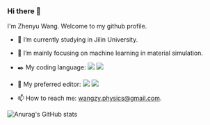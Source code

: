 ### Hi there 👋

<!--
**wangzyphysics/wangzyphysics** is a ✨ _special_ ✨ repository because its `README.md` (this file) appears on your GitHub profile.

Here are some ideas to get you started: 

- 🔭 I’m currently working on ...
- 🌱 I’m currently learning ...
- 👯 I’m looking to collaborate on ...
- 🤔 I’m looking for help with ...
- 💬 Ask me about ...
- 📫 How to reach me: ...
- 😄 Pronouns: ...
- ⚡ Fun fact: ...
-->
I'm Zhenyu Wang. Welcome to my github profile.

- 🔭 I’m currently studying in Jilin University.
- 🌱 I’m mainly focusing on machine learning in material simulation.
- :black_nib: My coding language:
[![](https://img.shields.io/badge/-Python-3776AB?style=flat-square&logo=python&logoColor=ffffff)](https://www.python.org)
[![](https://img.shields.io/badge/-Fortran-744e97?style=flat-square&logo&logoColor=ffffff)](https://www.python.org)
- :notebook_with_decorative_cover: My preferred editor:
[![](https://img.shields.io/badge/-Vim-019733?style=flat-square&logo=vim&logoColor=ffffff)](https://www.vim.org)
[![](https://img.shields.io/badge/-VS_Code-007ACC?style=flat-square&logo=visual-studio-code&logoColor=ffffff)](https://www.vim.org)

- 📫 How to reach me: wangzy.physics@gmail.com.


![Anurag's GitHub stats](https://github-readme-stats.vercel.app/api?username=wangzyphysics&show_icons=true&theme=vue)
